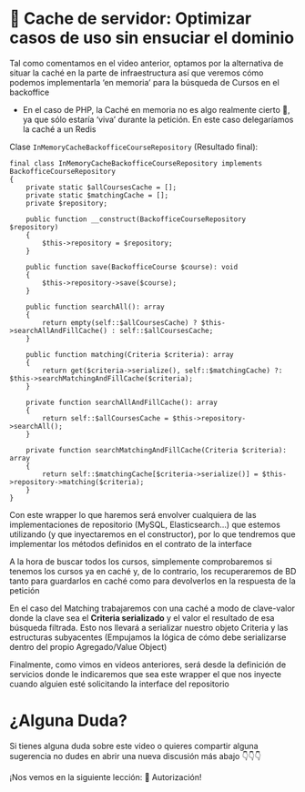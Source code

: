 🦷 Cache de servidor: Optimizar casos de uso sin ensuciar el dominio
====================================================================

Tal como comentamos en el video anterior, optamos por la alternativa de situar la caché en la parte de infraestructura así que veremos cómo podemos implementarla ‘en memoria’ para la búsqueda de Cursos en el backoffice

*   En el caso de PHP, la Caché en memoria no es algo realmente cierto 🙊, ya que sólo estaría ‘viva’ durante la petición. En este caso delegaríamos la caché a un Redis

Clase `InMemoryCacheBackofficeCourseRepository` (Resultado final):

    final class InMemoryCacheBackofficeCourseRepository implements BackofficeCourseRepository
    {
        private static $allCoursesCache = [];
        private static $matchingCache = [];
        private $repository;
    
        public function __construct(BackofficeCourseRepository $repository)
        {
            $this->repository = $repository;
        }
    
        public function save(BackofficeCourse $course): void
        {
            $this->repository->save($course);
        }
    
        public function searchAll(): array
        {
            return empty(self::$allCoursesCache) ? $this->searchAllAndFillCache() : self::$allCoursesCache;
        }
    
        public function matching(Criteria $criteria): array
        {
            return get($criteria->serialize(), self::$matchingCache) ?: $this->searchMatchingAndFillCache($criteria);
        }
    
        private function searchAllAndFillCache(): array
        {
            return self::$allCoursesCache = $this->repository->searchAll();
        }
    
        private function searchMatchingAndFillCache(Criteria $criteria): array
        {
            return self::$matchingCache[$criteria->serialize()] = $this->repository->matching($criteria);
        }
    }


Con este wrapper lo que haremos será envolver cualquiera de las implementaciones de repositorio (MySQL, Elasticsearch…) que estemos utilizando (y que inyectaremos en el constructor), por lo que tendremos que implementar los métodos definidos en el contrato de la interface

A la hora de buscar todos los cursos, simplemente comprobaremos si tenemos los cursos ya en caché y, de lo contrario, los recuperaremos de BD tanto para guardarlos en caché como para devolverlos en la respuesta de la petición

En el caso del Matching trabajaremos con una caché a modo de clave-valor donde la clave sea el **Criteria serializado** y el valor el resultado de esa búsqueda filtrada. Esto nos llevará a serializar nuestro objeto Criteria y las estructuras subyacentes (Empujamos la lógica de cómo debe serializarse dentro del propio Agregado/Value Object)

Finalmente, como vimos en videos anteriores, será desde la definición de servicios donde le indicaremos que sea este wrapper el que nos inyecte cuando alguien esté solicitando la interface del repositorio

¿Alguna Duda?
=============

Si tienes alguna duda sobre este video o quieres compartir alguna sugerencia no dudes en abrir una nueva discusión más abajo 👇👇👇

¡Nos vemos en la siguiente lección: 👋 Autorización!